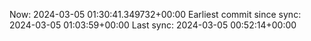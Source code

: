 Now: 2024-03-05 01:30:41.349732+00:00 Earliest commit since sync: 2024-03-05 01:03:59+00:00 Last sync: 2024-03-05 00:52:14+00:00
